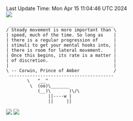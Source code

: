 Last Update Time: 
Mon Apr 15 11:04:46 UTC 2024
<br>![](https://img.shields.io/badge/%E5%A4%A7%E5%AE%B6-%E5%AE%89%E5%AE%89-green)<br>
```
 ________________________________________
/ Steady movement is more important than \
| speed, much of the time. So long as    |
| there is a regular progression of      |
| stimuli to get your mental hooks into, |
| there is room for lateral movement.    |
| Once this begins, its rate is a matter |
| of discretion.                         |
|                                        |
\ -- Corwin, Prince of Amber             /
 ----------------------------------------
        \   ^__^
         \  (oo)\_______
            (__)\       )\/\
                ||----w |
                ||     ||
```
![](https://github-readme-stats.vercel.app/api?username=chenlitw)
![](https://github-readme-stats.vercel.app/api/top-langs/?username=chenlitw)
